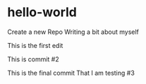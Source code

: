 # hello-world
Create a new Repo
Writing a bit about myself

This is the first edit

This is commit #2

This is the final commit That I am testing #3
